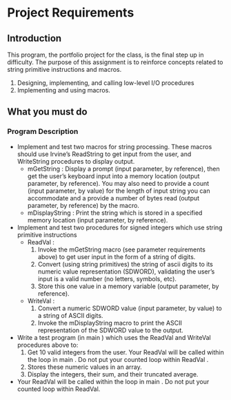 # Project Requirements 

## Introduction
This program, the portfolio project for the class, is the final step up in difficulty. The purpose of this assignment is to reinforce concepts related to string primitive instructions and macros.
  1. Designing, implementing, and calling low-level I/O procedures
  2. Implementing and using macros.

## What you must do
### Program Description
* Implement and test two macros for string processing. These macros should use Irvine’s ReadString to get input from the user, and WriteString procedures to display output. 
	* mGetString :  Display a prompt (input parameter, by reference), then get the user’s keyboard input into a memory location (output parameter, by reference). You may also need to provide a count (input parameter, by value) for the length of input string you can accommodate and a provide a number of bytes read (output parameter, by reference) by the macro.
	* mDisplayString :  Print the string which is stored in a specified memory location (input parameter, by reference).
* Implement and test two procedures for signed integers which use string primitive instructions
	* ReadVal : 
	  1. Invoke the mGetString macro (see parameter requirements above) to get user input in the form of a string of digits.
	  2. Convert (using string primitives) the string of ascii digits to its numeric value representation (SDWORD), validating the user’s input is a valid number (no letters, symbols, etc).
	  3. Store this one value in a memory variable (output parameter, by reference). 
	* WriteVal : 
	  1. Convert a numeric SDWORD value (input parameter, by value) to a string of ASCII digits.
	  2. Invoke the mDisplayString macro to print the ASCII representation of the SDWORD value to the output.
* Write a test program (in main ) which uses the ReadVal and WriteVal procedures above to:
  1. Get 10 valid integers from the user. Your ReadVal will be called within the loop in main . Do not put your counted loop within ReadVal .
  2. Stores these numeric values in an array.
  3. Display the integers, their sum, and their truncated average.
* Your ReadVal will be called within the loop in main . Do not put your counted loop within ReadVal. 
